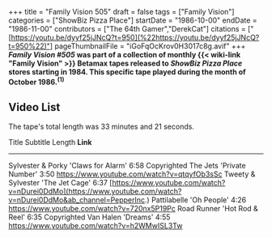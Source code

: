 +++
title = "Family Vision 505"
draft = false
tags = ["Family Vision"]
categories = ["ShowBiz Pizza Place"]
startDate = "1986-10-00"
endDate = "1986-11-00"
contributors = ["The 64th Gamer","DerekCat"]
citations = ["[https://youtu.be/dyyf25jJNcQ?t=950](%22https://youtu.be/dyyf25jJNcQ?t=950%22)"]
pageThumbnailFile = "iGoFqOcKrov0H3017c8g.avif"
+++
***Family Vision #505* was part of a collection of monthly {{< wiki-link "Family Vision" >}} Betamax tapes released to *ShowBiz Pizza Place* stores starting in 1984. This specific tape played during the month of October 1986.<sup>(1)</sup>**

## Video List

The tape's total length was 33 minutes and 21 seconds.

  Title                Subtitle              Length   **Link**
  -------------------- --------------------- -------- ------------------------------------------------------------------------------------------------------------------
  Sylvester & Porky    'Claws for Alarm'   6:58     Copyrighted
  The Jets             'Private Number'    3:50     https://www.youtube.com/watch?v=qtqyfOb3sSc
  Tweety & Sylvester   'The Jet Cage'      6:37     [https://www.youtube.com/watch?v=nDurei0DdMo](https://www.youtube.com/watch?v=nDurei0DdMo&ab_channel=PepperInc.)
  Pattilabelle         'Oh People'         4:26     https://www.youtube.com/watch?v=720nx5P19Pc
  Road Runner          'Hot Rod & Reel'    6:35     Copyrighted
  Van Halen            'Dreams'            4:55     https://www.youtube.com/watch?v=h2WMwISL3Tw
